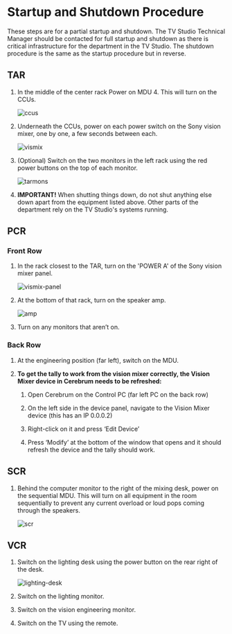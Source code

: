 # Startup and Shutdown Procedure

These steps are for a partial startup and shutdown. The TV Studio Technical Manager should be contacted for full startup and shutdown as there is critical infrastructure for the department in the TV Studio. The shutdown procedure is the same as the startup procedure but in reverse.

## TAR

1. In the middle of the center rack Power on MDU 4. This will turn on the CCUs.

    ![ccus](power/ccus.jpeg)

2. Underneath the CCUs, power on each power switch on the Sony vision mixer, one by one, a few seconds between each.

    ![vismix](power/vismix.jpeg)

3. (Optional) Switch on the two monitors in the left rack using the red power buttons on the top of each monitor.

    ![tarmons](power/tarmons.jpeg)

4. **IMPORTANT!** When shutting things down, do not shut anything else down apart from the equipment listed above. Other parts of the department rely on the TV Studio's systems running.

## PCR

### Front Row

1. In the rack closest to the TAR, turn on the 'POWER A' of the Sony vision mixer panel.

    ![vismix-panel](power/vismix-panel.jpeg)

2. At the bottom of that rack, turn on the speaker amp.

    ![amp](power/amp.jpeg)

3. Turn on any monitors that aren’t on.

### Back Row

1. At the engineering position (far left), switch on the MDU.

2. **To get the tally to work from the vision mixer correctly, the Vision Mixer device in Cerebrum needs to be refreshed:**

    1. Open Cerebrum on the Control PC (far left PC on the back row)

    2. On the left side in the device panel, navigate to the Vision Mixer device (this has an IP 0.0.0.2)

    3. Right-click on it and press ‘Edit Device’

    4. Press ‘Modify’ at the bottom of the window that opens and it should refresh the device and the tally should work.

## SCR

1. Behind the computer monitor to the right of the mixing desk, power on the sequential MDU. This will turn on all equipment in the room sequentially to prevent any current overload or loud pops coming through the speakers.

    ![scr](power/scr.jpeg)

## VCR

1. Switch on the lighting desk using the power button on the rear right of the desk.

    ![lighting-desk](power/lighting.jpeg)

2. Switch on the lighting monitor.

3. Switch on the vision engineering monitor.

4. Switch on the TV using the remote.
